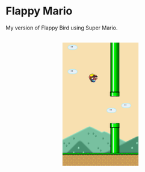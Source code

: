 # Flappy Mario

My version of Flappy Bird using Super Mario.

<br>

<div align=center>
    <img src=.docs/imgs/screenshot.png width=40%>
</div>

